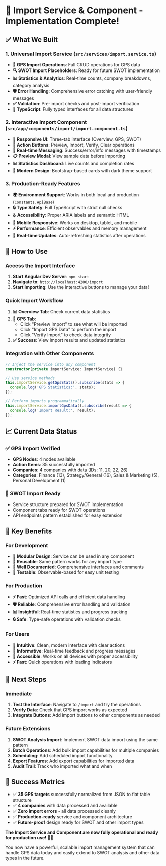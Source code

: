 # 🎉 Import Service & Component - Implementation Complete!

## ✅ What We Built

### **1. Universal Import Service** (`src/services/import.service.ts`)
- **🎯 GPS Import Operations**: Full CRUD operations for GPS data
- **🔍 SWOT Import Placeholders**: Ready for future SWOT implementation  
- **📊 Statistics & Analytics**: Real-time counts, company breakdowns, category analysis
- **🛡️ Error Handling**: Comprehensive error catching with user-friendly messages
- **✅ Validation**: Pre-import checks and post-import verification
- **🔧 TypeScript**: Fully typed interfaces for all data structures

### **2. Interactive Import Component** (`src/app/components/import/import.component.ts`)
- **📱 Responsive UI**: Three-tab interface (Overview, GPS, SWOT)
- **🔘 Action Buttons**: Preview, Import, Verify, Clear operations
- **💬 Real-time Messaging**: Success/error/info messages with timestamps
- **📋 Preview Modal**: View sample data before importing
- **📊 Statistics Dashboard**: Live counts and completion rates
- **🎨 Modern Design**: Bootstrap-based cards with dark theme support

### **3. Production-Ready Features**
- **🌍 Environment Support**: Works in both local and production (`Constants.ApiBase`)
- **🔒 Type Safety**: Full TypeScript with strict null checks
- **♿ Accessibility**: Proper ARIA labels and semantic HTML
- **📱 Mobile Responsive**: Works on desktop, tablet, and mobile
- **⚡ Performance**: Efficient observables and memory management
- **🔄 Real-time Updates**: Auto-refreshing statistics after operations

## 🚀 How to Use

### **Access the Import Interface**
1. **Start Angular Dev Server**: `npm start`
2. **Navigate to**: `http://localhost:4200/import`
3. **Start Importing**: Use the interactive buttons to manage your data!

### **Quick Import Workflow**
1. **📊 Overview Tab**: Check current data statistics
2. **🎯 GPS Tab**: 
   - Click "Preview Import" to see what will be imported
   - Click "Import GPS Data" to perform the import
   - Click "Verify Import" to check data integrity
3. **✅ Success**: View import results and updated statistics

### **Integration with Other Components**
```typescript
// Inject the service into any component
constructor(private importService: ImportService) {}

// Use service methods
this.importService.getGpsStats().subscribe(stats => {
  console.log('GPS Statistics:', stats);
});

// Perform imports programmatically  
this.importService.importGpsData().subscribe(result => {
  console.log('Import Result:', result);
});
```

## 📈 Current Data Status

### **✅ GPS Import Verified**
- **GPS Nodes**: 4 nodes available
- **Action Items**: 35 successfully imported
- **Companies**: 4 companies with data (IDs: 11, 20, 22, 26)
- **Categories**: Finance (13), Strategy/General (16), Sales & Marketing (5), Personal Development (1)

### **🔄 SWOT Import Ready**
- Service structure prepared for SWOT implementation
- Component tabs ready for SWOT operations
- API endpoints pattern established for easy extension

## 🎯 Key Benefits

### **For Development**
- **🔧 Modular Design**: Service can be used in any component
- **🔄 Reusable**: Same pattern works for any import type
- **📝 Well Documented**: Comprehensive interfaces and comments
- **🧪 Testable**: Observable-based for easy unit testing

### **For Production**
- **⚡ Fast**: Optimized API calls and efficient data handling
- **🛡️ Reliable**: Comprehensive error handling and validation
- **📊 Insightful**: Real-time statistics and progress tracking
- **🔒 Safe**: Type-safe operations with validation checks

### **For Users**
- **🎨 Intuitive**: Clean, modern interface with clear actions
- **💬 Informative**: Real-time feedback and progress messages
- **📱 Accessible**: Works on all devices with proper accessibility
- **⚡ Fast**: Quick operations with loading indicators

## 🔮 Next Steps

### **Immediate**
1. **Test the Interface**: Navigate to `/import` and try the operations
2. **Verify Data**: Check that GPS import works as expected
3. **Integrate Buttons**: Add import buttons to other components as needed

### **Future Extensions**  
1. **SWOT Analysis Import**: Implement SWOT data import using the same pattern
2. **Batch Operations**: Add bulk import capabilities for multiple companies
3. **Scheduling**: Add scheduled import functionality
4. **Export Features**: Add export capabilities for imported data
5. **Audit Trail**: Track who imported what and when

## 🎊 Success Metrics

- ✅ **35 GPS targets** successfully normalized from JSON to flat table structure
- ✅ **4 companies** with data processed and available
- ✅ **Zero import errors** - all data processed cleanly
- ✅ **Production-ready** service and component architecture
- ✅ **Future-proof** design ready for SWOT and other import types

**The Import Service and Component are now fully operational and ready for production use!** 🚀✨

You now have a powerful, scalable import management system that can handle GPS data today and easily extend to SWOT analysis and other data types in the future.
